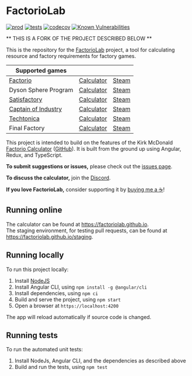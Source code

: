 # FactorioLab

[![prod](https://github.com/factoriolab/factoriolab/actions/workflows/prod.yml/badge.svg)](https://github.com/factoriolab/factoriolab/actions/workflows/prod.yml) [![tests](https://github.com/factoriolab/factoriolab/actions/workflows/tests.yml/badge.svg)](https://github.com/factoriolab/factoriolab/actions/workflows/tests.yml) [![codecov](https://codecov.io/gh/factoriolab/factoriolab/branch/master/graph/badge.svg)](https://codecov.io/gh/factoriolab/factoriolab) [![Known Vulnerabilities](https://snyk.io/test/github/factoriolab/factoriolab/badge.svg?targetFile=package.json)](https://snyk.io/test/github/factoriolab/factoriolab?targetFile=package.json)

** THIS IS A FORK OF THE PROJECT DESCRIBED BELOW **

This is the repository for the [FactorioLab](https://factoriolab.github.io) project, a tool for calculating resource and factory requirements for factory games.

| Supported games                                             |                                                           |                                                                           |
| ----------------------------------------------------------- | --------------------------------------------------------- | ------------------------------------------------------------------------- |
| [Factorio](https://factorio.com)                            | [Calculator](https://factoriolab.github.io/factorio)      | [Steam](https://store.steampowered.com/app/427520/Factorio/)              |
| Dyson Sphere Program                                        | [Calculator](https://factoriolab.github.io/dsp)           | [Steam](https://store.steampowered.com/app/1366540/Dyson_Sphere_Program/) |
| [Satisfactory](https://www.satisfactorygame.com/)           | [Calculator](https://factoriolab.github.io/satisfactory)  | [Steam](https://store.steampowered.com/app/526870/Satisfactory/)          |
| [Captain of Industry](https://www.captain-of-industry.com/) | [Calculator](https://factoriolab.github.io/coi)           | [Steam](https://store.steampowered.com/app/1594320/Captain_of_Industry/)  |
| [Techtonica](https://techtonicagame.com/)                   | [Calculator](https://factoriolab.github.io/techtonica)    | [Steam](https://store.steampowered.com/app/1457320/Techtonica/)           |
| Final Factory                                               | [Calculator](https://factoriolab.github.io/final-factory) | [Steam](https://store.steampowered.com/app/1383150/Final_Factory/)        |

This project is intended to build on the features of the Kirk McDonald [Factorio Calculator](https://kirkmcdonald.github.io) ([GitHub](https://github.com/KirkMcDonald/kirkmcdonald.github.io)). It is built from the ground up using Angular, Redux, and TypeScript.

**To submit suggestions or issues,** please check out the [issues page](https://github.com/factoriolab/factoriolab/issues).

**To discuss the calculator,** join the [Discord](https://discord.gg/N4FKV687x2).

**If you love FactorioLab,** consider supporting it by [buying me a ☕](https://ko-fi.com/dcbroad3)!

## Running online

The calculator can be found at <https://factoriolab.github.io>.  
The staging environment, for testing pull requests, can be found at <https://factoriolab.github.io/staging>.

## Running locally

To run this project locally:

1. Install [NodeJS](https://nodejs.org/en/)
1. Install Angular CLI, using `npm install -g @angular/cli`
1. Install dependencies, using `npm ci`
1. Build and serve the project, using `npm start`
1. Open a browser at `https://localhost:4200`

The app will reload automatically if source code is changed.

## Running tests

To run the automated unit tests:

1. Install NodeJs, Angular CLI, and the dependencies as described above
2. Build and run the tests, using `npm test`
